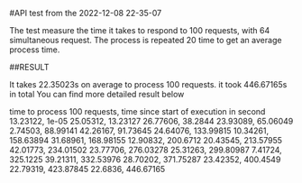 #API test from the 2022-12-08 22-35-07 

The test measure the time it takes to respond to 100 requests, with 64 simultaneous request.
The process is repeated 20 time to get an average process time.

##RESULT

It takes 22.35023s on average to process 100 requests. it took 446.67165s in total
You can find more detailed result below

time to process 100 requests, time since start of execution in second
13.23122, 1e-05
25.05312, 13.23127
26.77606, 38.2844
23.93089, 65.06049
2.74503, 88.99141
42.26167, 91.73645
24.64076, 133.99815
10.34261, 158.63894
31.68961, 168.98155
12.90832, 200.6712
20.43545, 213.57955
42.01773, 234.01502
23.77706, 276.03278
25.31263, 299.80987
7.41724, 325.1225
39.21311, 332.53976
28.70202, 371.75287
23.42352, 400.4549
22.79319, 423.87845
22.6836, 446.67165
